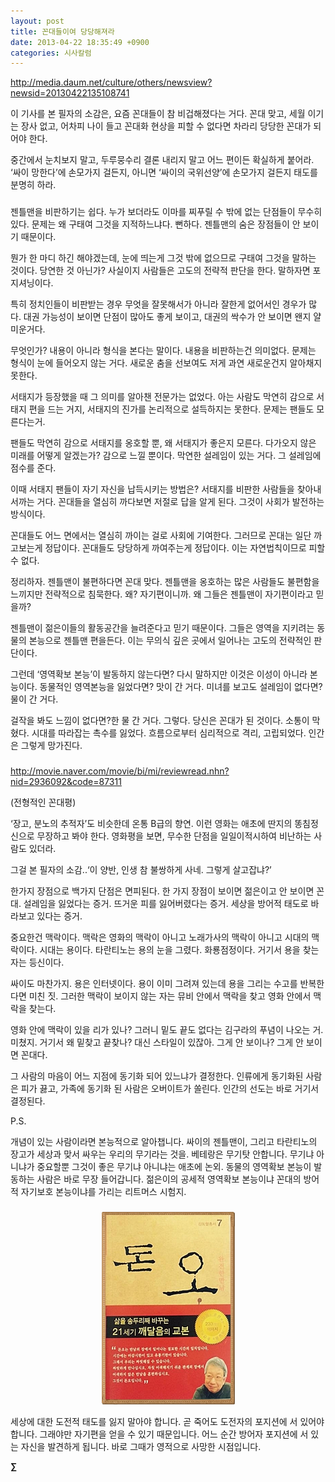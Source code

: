 ```yaml
---
layout: post
title: 꼰대들이여 당당해져라
date: 2013-04-22 18:35:49 +0900
categories: 시사칼럼
---
```

<http://media.daum.net/culture/others/newsview?newsid=20130422135108741> 


  


이 기사를 본 필자의 소감은, 요즘 꼰대들이 참 비겁해졌다는 거다. 꼰대 맞고, 세월 이기는 장사 없고, 어차피 나이 들고 꼰대화 현상을 피할 수 없다면 차라리 당당한 꼰대가 되어야 한다. 


  


중간에서 눈치보지 말고, 두루뭉수리 결론 내리지 말고 어느 편이든 확실하게 붙어라. ‘싸이 망한다’에 손모가지 걸든지, 아니면 ‘싸이의 국위선양’에 손모가지 걸든지 태도를 분명히 하라. 


  


###


  


젠틀맨을 비판하기는 쉽다. 누가 보더라도 이마를 찌푸릴 수 밖에 없는 단점들이 무수히 있다. 문제는 왜 구태여 그것을 지적하느냐다. 뻔하다. 젠틀맨의 숨은 장점들이 안 보이기 때문이다. 


  


뭔가 한 마디 하긴 해야겠는데, 눈에 띄는게 그것 밖에 없으므로 구태여 그것을 말하는 것이다. 당연한 것 아닌가? 사실이지 사람들은 고도의 전략적 판단을 한다. 말하자면 포지셔닝이다. 


  


특히 정치인들이 비판받는 경우 무엇을 잘못해서가 아니라 잘한게 없어서인 경우가 많다. 대권 가능성이 보이면 단점이 많아도 좋게 보이고, 대권의 싹수가 안 보이면 왠지 얄미운거다.


  


무엇인가? 내용이 아니라 형식을 본다는 말이다. 내용을 비판하는건 의미없다. 문제는 형식이 눈에 들어오지 않는 거다. 새로운 춤을 선보여도 저게 과연 새로운건지 알아채지 못한다.


  


서태지가 등장했을 때 그 의미를 알아챈 전문가는 없었다. 아는 사람도 막연히 감으로 서태지 편을 드는 거지, 서태지의 진가를 논리적으로 설득하지는 못한다. 문제는 팬들도 모른다는거. 


  


팬들도 막연히 감으로 서태지를 옹호할 뿐, 왜 서태지가 좋은지 모른다. 다가오지 않은 미래를 어떻게 알겠는가? 감으로 느낄 뿐이다. 막연한 설레임이 있는 거다. 그 설레임에 점수를 준다.


  


이때 서태지 팬들이 자기 자신을 납득시키는 방법은? 서태지를 비판한 사람들을 찾아내서까는 거다. 꼰대들을 열심히 까다보면 저절로 답을 알게 된다. 그것이 사회가 발전하는 방식이다. 


  


꼰대들도 어느 면에서는 열심히 까이는 걸로 사회에 기여한다. 그러므로 꼰대는 일단 까고보는게 정답이다. 꼰대들도 당당하게 까여주는게 정답이다. 이는 자연법칙이므로 피할 수 없다. 


  


정리하자. 젠틀맨이 불편하다면 꼰대 맞다. 젠틀맨을 옹호하는 많은 사람들도 불편함을 느끼지만 전략적으로 침묵한다. 왜? 자기편이니까. 왜 그들은 젠틀맨이 자기편이라고 믿을까?


  


젠틀맨이 젊은이들의 활동공간을 늘려준다고 믿기 때문이다. 그들은 영역을 지키려는 동물의 본능으로 젠틀맨 편을든다. 이는 무의식 깊은 곳에서 일어나는 고도의 전략적인 판단이다. 


  


그런데 ‘영역확보 본능’이 발동하지 않는다면? 다시 말하지만 이것은 이성이 아니라 본능이다. 동물적인 영역본능을 잃었다면? 맛이 간 거다. 미녀를 보고도 설레임이 없다면? 물이 간 거다. 


  


걸작을 봐도 느낌이 없다면?한 물 간 거다. 그렇다. 당신은 꼰대가 된 것이다. 소통이 막혔다. 시대를 따라잡는 촉수를 잃었다. 흐름으로부터 심리적으로 격리, 고립되었다. 인간은 그렇게 망가진다.



###  


<http://movie.naver.com/movie/bi/mi/reviewread.nhn?nid=2936092&code=87311>

﻿(전형적인 꼰대평)


  


‘장고, 분노의 추적자’도 비슷한데 온통 B급의 향연. 이런 영화는 애초에 딴지의 똥침정신으로 무장하고 봐야 한다. 영화평을 보면, 무수한 단점을 일일이적시하여 비난하는 사람도 있더라. 



그걸 본 필자의 소감..‘이 양반, 인생 참 불쌍하게 사네. 그렇게 살고잡냐?’ 


  


한가지 장점으로 백가지 단점은 면피된다. 한 가지 장점이 보이면 젊은이고 안 보이면 꼰대. 설레임을 잃었다는 증거. 뜨거운 피를 잃어버렸다는 증거. 세상을 방어적 태도로 바라보고 있다는 증거.


  


중요한건 맥락이다. 맥락은 영화의 맥락이 아니고 노래가사의 맥락이 아니고 시대의 맥락이다. 시대는 용이다. 타란티노는 용의 눈을 그렸다. 화룡점정이다. 거기서 용을 찾는 자는 등신이다. 


  


싸이도 마찬가지. 용은 인터넷이다. 용이 이미 그려져 있는데 용을 그리는 수고를 반복한다면 미친 짓. 그러한 맥락이 보이지 않는 자는 뮤비 안에서 맥락을 찾고 영화 안에서 맥락을 찾는다. 


  


영화 안에 맥락이 있을 리가 있나? 그러니 밑도 끝도 없다는 김구라의 푸념이 나오는 거. 미쳤지. 거기서 왜 밑찾고 끝찾나? 대신 스타일이 있잖아. 그게 안 보이나? 그게 안 보이면 꼰대다. 


  


그 사람의 마음이 어느 지점에 동기화 되어 있느냐가 결정한다. 인류에게 동기화된 사람은 피가 끓고, 가족에 동기화 된 사람은 오버이트가 쏠린다. 인간의 선도는 바로 거기서 결정된다. 



P.S.

개념이 있는 사람이라면 본능적으로 알아챕니다. 싸이의 젠틀맨이, 그리고 타란티노의 장고가 세상과 맞서 싸우는 우리의 무기라는 것을. 베테랑은 무기탓 안합니다. 무기냐 아니냐가 중요할뿐 그것이 좋은 무기냐 아니냐는 애초에 논외. 동물의 영역확보 본능이 발동하는 사람은 바로 무장 들어갑니다. 젊은이의 공세적 영역확보 본능이냐 꼰대의 방어적 자기보호 본능이냐를 가리는 리트머스 시험지.  




 ###


  




<p align="center">
  <a href="?mid=DonOh"><img alt="345678.jpg" src="files/attach/images/198/727/315/55.JPG" /> <br /></a> 
  
  <p>
  </p>
  
  <p>
    세상에 대한 도전적 태도를 잃지 말아야 합니다. 곧 죽어도 도전자의 포지션에 서 있어야 합니다. 그래야만 자기편을 얻을 수 있기 때문입니다. 어느 순간 방어자 포지션에 서 있는 자신을 발견하게 됩니다. 바로 그때가 영적으로 사망한 시점입니다.
  </p>
  
  <p>
  </p>
  
  <p>
  </p>
  
  <p>
  </p>
  
  <p>
    <b>∑</b> <br /><br />
  </p>
  
  <p>
  </p>
  
  <p>
  </p>
  
  <p>
  </p>
  
  <p>
  </p>
  
  <p>
  </p>
  
  <p>
  </p>
  
  <p>
  </p>
  
  <p>
  </p>
  
  <p>
  </p>
  
  <p>
  </p>
  
  <p>
  </p>
  
  <p>
  </p>
  
  <p>
  </p>
  
  <p>
  </p>
  
  <p>
  </p>
  
  <p>
  </p>
  
  <p>
  </p>
  
  <p>
  </p>
  
  <p>
  </p>
  
  <p>
  </p>
  
  <p>
  </p>
  
  <p>
  </p>
  
  <p>
  </p>
</p>